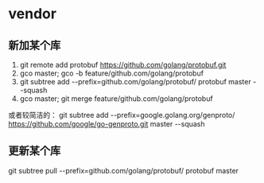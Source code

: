 # vendor

## 新加某个库

1. git remote add protobuf https://github.com/golang/protobuf.git
2. gco master; gco -b feature/github.com/golang/protobuf
3. git subtree add --prefix=github.com/golang/protobuf/ protobuf master --squash
4. gco master; git merge feature/github.com/golang/protobuf

或者较简洁的：
git subtree add --prefix=google.golang.org/genproto/ https://github.com/google/go-genproto.git master --squash

## 更新某个库

git subtree pull --prefix=github.com/golang/protobuf/ protobuf master
